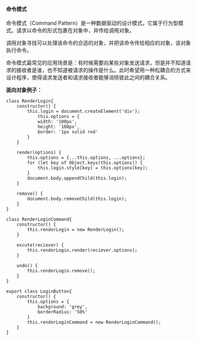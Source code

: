   
  

#### 命令模式
  
命令模式（Command Pattern）是一种数据驱动的设计模式，它属于行为型模式。请求以命令的形式包裹在对象中，并传给调用对象。

调用对象寻找可以处理该命令的合适的对象，并把该命令传给相应的对象，该对象执行命令。

命令模式最常见的应用场景是：有时候需要向某些对象发送请求，但是并不知道请求的接收者是谁，也不知道被请求的操作是什么。此时希望用一种松耦合的方式来设计程序，使得请求发送者和请求接收者能够消除彼此之间的耦合关系。
    
   **面向对象例子：**
    

	class RenderLogin{
		constructor() {
			this.login = document.createElement('div');
				this.options = {
				width: '100px',
				height: '100px',
				border: '1px solid red'
			}
		}

		render(options) {
			this.options = {...this.options, ...options};
			for (let key of Object.keys(this.options)) {
				this.login.style[key] = this.options[key];
			}
			document.body.appendChild(this.login);
		}
		  
		remove() {
			document.body.removeChild(this.login);
		}
	}  

	class RenderLoginCommand{
		constructor() {
			this.renderLogin = new RenderLogin();
		}		  

		excute(reciever) {
			this.renderLogin.render(reciever.options);
		}
	  
		undo() {
			this.renderLogin.remove();
		}
	}
	  
	export class LoginButton{
		constructor() {
			this.options = {
				background: 'grey',
				borderRadius: '50%'
			}
			this.renderLoginCommand = new RenderLoginCommand();
		}
	}





<!--stackedit_data:
eyJoaXN0b3J5IjpbMTMyNzQ5MDUyNSwtMTA4ODA4Mzk3OV19
-->